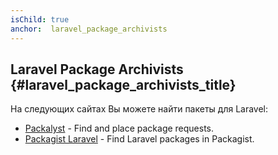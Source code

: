 ```yaml
---
isChild: true
anchor:  laravel_package_archivists
---
```


## Laravel Package Archivists {#laravel_package_archivists_title}

На следующих сайтах Вы можете найти пакеты для Laravel:

* [Packalyst](http://packalyst.com) - Find and place package requests.
* [Packagist Laravel](https://packagist.org/search/?tags=laravel) - Find Laravel packages in Packagist.
